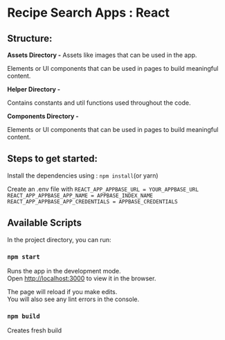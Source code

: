 # Recipe Search Apps : React

## Structure:

**Assets Directory -**
Assets like images that can be used in the app.

Elements or UI components that can be used in pages to build meaningful content.

**Helper Directory -**

Contains constants and util functions used throughout the code.

**Components Directory -**

Elements or UI components that can be used in pages to build meaningful content.

## Steps to get started:

Install the dependencies using : `npm install`(or yarn)

Create an .env file with
`REACT_APP_APPBASE_URL = YOUR_APPBASE_URL`
`REACT_APP_APPBASE_APP_NAME = APPBASE_INDEX_NAME`
`REACT_APP_APPBASE_APP_CREDENTIALS = APPBASE_CREDENTIALS`

## Available Scripts

In the project directory, you can run:

### `npm start`

Runs the app in the development mode.<br>
Open [http://localhost:3000](http://localhost:3000) to view it in the browser.

The page will reload if you make edits.<br>
You will also see any lint errors in the console.

### `npm build`

Creates fresh build
